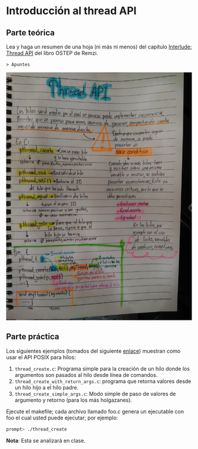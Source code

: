 # Introducción al thread API #

## Parte teórica ##

Lea y haga un resumen de una hoja (ni más ni menos) del capítulo  [Interlude: Thread API](http://pages.cs.wisc.edu/~remzi/OSTEP/threads-api.pdf) del libro OSTEP de Remzi.

    > Apuntes

   ![Apuntes acerca de Thread API](https://raw.githubusercontent.com/linamariaum/thread-api/master/assets/Notes_Thread-API.jpg)

## Parte práctica ##

Los siguientes ejemplos (tomados del siguiente [enlace](https://github.com/remzi-arpacidusseau/ostep-code/tree/master/threads-api)) muestran como usar el API POSIX para hilos:
1. ```thread_create.c```: Programa simple para la creación de un hilo donde los argumentos son pasados al hilo desde línea de comandos.
2. ```thread_create_with_return_args.c```: programa que retorna valores desde un hilo hijo a el hilo padre.
3. ```thread_create_simple_args.c```: Modo simple de paso de valores de argumento y retorno (para los más holgazanes).

Ejecute el makefile; cada archivo llamado foo.c genera un ejecutable con foo el cual usted puede ejecutar; por ejemplo:

```bash
prompt> ./thread_create
```

**Nota**: Esta se analizará en clase.

